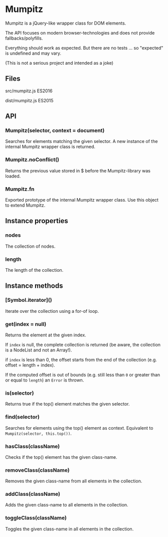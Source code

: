 Mumpitz
=======

Mumpitz is a jQuery-like wrapper class for DOM elements.

The API focuses on modern browser-technologies and does not provide fallbacks/polyfills.

Everything should work as expected. But there are no tests ... so "expected" is undefined and may vary.

(This is not a serious project and intended as a joke)

## Files

src/mumpitz.js ES2016

dist/mumpitz.js ES2015


## API

### Mumpitz(selector, context = document)

Searches for elements matching the given selector.
A new instance of the internal Mumpitz wrapper class is returned.

### Mumpitz.noConflict()

Returns the previous value stored in $ before the Mumpitz-library was loaded.

### Mumpitz.fn

Exported prototype of the internal Mumpitz wrapper class.
Use this object to extend Mumpitz.

## Instance properties

### nodes

The collection of nodes.

### length

The length of the collection.

## Instance methods

### \[Symbol.iterator\]()

Iterate over the collection using a for-of loop.

### get(index = null)

Returns the element at the given index.

If `index` is null, the complete collection is returned (be aware, the collection is a NodeList and not an Array!).

if `index` is less than 0, the offset starts from the end of the collection (e.g. offset = length + index).

If the computed offset is out of bounds (e.g. still less than `0` or greater than or equal to `length`) an `Error` is thrown.

### is(selector)

Returns true if the top() element matches the given selector.

### find(selector)

Searches for elements using the top() element as context. Equivalent to `Mumpitz(selector, this.top())`.

### hasClass(className)

Checks if the top() element has the given class-name.

### removeClass(className)

Removes the given class-name from all elements in the collection.

### addClass(className)

Adds the given class-name to all elements in the collection.

### toggleClass(className)

Toggles the given class-name in all elements in the collection.

